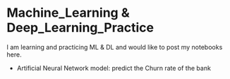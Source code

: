 # Machine_Learning & Deep_Learning_Practice

I am learning and practicing ML & DL and would like to post my notebooks here.

* Artificial Neural Network model: predict the Churn rate of the bank
